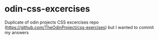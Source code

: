 # odin-css-excercises
Duplicate of odin projects CSS excercises repo (https://github.com/TheOdinProject/css-exercises) but I wanted to commit my answers
